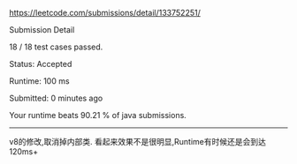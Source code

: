 https://leetcode.com/submissions/detail/133752251/

Submission Detail

18 / 18 test cases passed.

Status: Accepted

Runtime: 100 ms

Submitted: 0 minutes ago

Your runtime beats 90.21 % of java submissions.

***
v8的修改,取消掉内部类.
看起来效果不是很明显,Runtime有时候还是会到达120ms+
